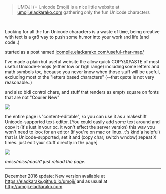 <blockquote>UMOJI (= Unicode Emoji) is a nice little website at <a rel="follow" href="http://umoji.eladkarako.com" target="_blank">umoji.eladkarako.com</a> gathering only the fun Unicode characters</blockquote>

<br />

Looking for all the fun Unicode characters is a waste of time,
being creative with text is a gr8 way to push some humor into your work and life (and code..)

started as a post named <a href="https://icompile.eladkarako.com/useful-char-map/" target="_blank">icompile.eladkarako.com/useful-char-map/</a>

I've made a plain but useful website the allow quick COPY&&PASTE of most useful Unicode-Emojis (either low or high range) including some letters and math symbols too, because you never know when those stuff will be useful,
excluding most of the "letters based characters" (--that quote is not very reasonable..)

and also bidi control chars, and stuff that renders as empty square on fonts that are not "Courier New"

<img src="https://icompile.eladkarako.com/_uploads/2016/01/unicode_emoji_umoji.jpg"/>

the entire page is "content-editable", so you can use it as a makeshift Unicode-supported text-editor.
[You could easily add some text around and copy it (it's just in your pc, it won't effect the server version) this way you won't need to look for an editor (if you're on mac or linux..it's kind'a helpful) that is Unicode-supported, set it and {copy char, switch window}:repeat X times.
just edit your stuff directly in the page]

<a target="_blank" href="http://umoji.eladkarako.com"><img src="https://icompile.eladkarako.com/_uploads/2016/01/icompile.eladkarako.com_unicode_javascript_7.jpg"/></a>

<em>mess/miss/mash? just reload the page.</em>

<hr/>

December 2016 update:
New version available at <a href="https://eladkarako.github.io/umoji/" target="_blank">https://eladkarako.github.io/umoji/</a> and as usual at <a href="http://umoji.eladkarako.com" target="_blank">http://umoji.eladkarako.com</a>.